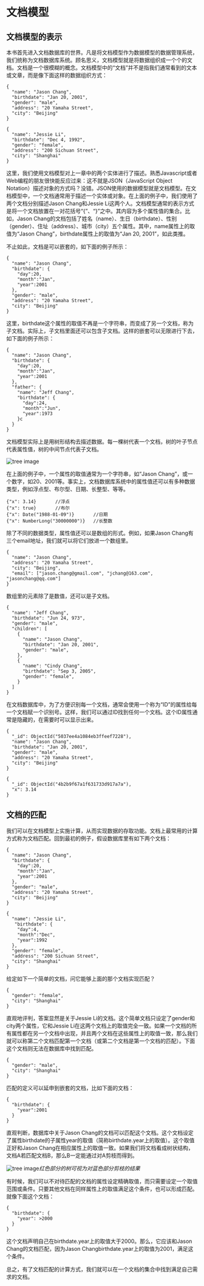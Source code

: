 # 文档模型

## 文档模型的表示

本书首先进入文档数据库的世界。凡是将文档模型作为数据模型的数据管理系统，我们统称为文档数据库系统。顾名思义，文档模型就是将数据组织成一个个的文档。文档是一个很模糊的概念。文档模型中的“文档”并不是指我们通常看到的文本或文章，而是像下面这样的数据组织方式：

```bson
{
  "name": "Jason Chang",
  "birthdate": "Jan 20, 2001",
  "gender": "male",
  "address": "20 Yamaha Street",
  "city": "Beijing"
}

{
  "name": "Jessie Li",
  "birthdate": "Dec 4, 1992",
  "gender": "female",
  "address": "200 Sichuan Street",
  "city": "Shanghai"
}
```

这里，我们使用文档模型对上一章中的两个实体进行了描述。熟悉Javascript或者Web编程的朋友很快能反应过来：这不就是JSON（JavaScript Object Notation）描述对象的方式吗？没错。JSON使用的数据模型就是文档模型。在文档模型中，一个文档通常用于描述一个实体或对象。在上面的例子中，我们使用了两个文档分别描述Jason Chang和Jessie Li这两个人。文档模型通常的表示方式是将一个文档放置在一对花括号“{”、“}”之中。其内容为多个属性值的集合。比如，Jason Chang的文档包括了姓名（name）、生日（birthdate）、性别（gender）、住址（address）、城市（city）五个属性。其中，name属性上的取值为“Jason Chang”，birthdate属性上的取值为“Jan 20, 2001”，如此类推。

不止如此，文档是可以嵌套的，如下面的例子所示：

```bson
{
  "name": "Jason Chang",
  "birthdate": {
    "day":20,
    "month":"Jan",
    "year":2001
  },
  "gender": "male",
  "address": "20 Yamaha Street",
  "city": "Beijing"
}
```

这里，birthdate这个属性的取值不再是一个字符串，而变成了另一个文档，称为子文档。实际上，子文档里面还可以包含子文档。这样的嵌套可以无限进行下去，如下面的例子所示：

```bson
{
  "name": "Jason Chang",
  "birthdate": {
    "day":20,
    "month":"Jan",
    "year":2001
  },
  "father": {
    "name": "Jeff Chang",
    "birthdate": {
      "day":24,
      "month":"Jun",
      "year":1973
    }c
  }
}
```

文档模型实际上是用树形结构去描述数据。每一棵树代表一个文档，树的叶子节点代表属性值，树的中间节点代表子文档。

![tree image](chapter2.2.1.jpg)

在上面的例子中，一个属性的取值通常为一个字符串，如“Jason Chang”，或一个数字，如20、2001等。事实上，文档数据库系统中的属性值还可以有多种数据类型，例如浮点型、布尔型、日期、长整型、等等。

```bson
{"x": 3.14}       //浮点
{"x": true}       //布尔
{"x": Date("1988-01-09")}       //日期
{"x": NumberLong("30000000")}   //长整数
```

除了不同的数据类型，属性值还可以是数组的形式。例如，如果Jason Chang有三个email地址，我们就可以将它们放进一个数组里。

```bson
{
  "name": "Jason Chang",
  "address": "20 Yamaha Street",
  "city": "Beijing",
  "email": ["jason.chang@gmail.com", "jchang@163.com", "jasonchang@qq.com"]
}
```

数组里的元素除了是数值，还可以是子文档。

```bson
{
  "name": "Jeff Chang",
  "birthdate": "Jun 24, 973",
  "gender": "male",
  "children": [
    {
      "name": "Jason Chang",
      "birthdate": "Jan 20, 2001",
      "gender": "male",
    },
    {
      "name": "Cindy Chang",
      "birthdate": "Sep 3, 2005",
      "gender": "female",
    }
  ]
}
```

在文档数据库中，为了方便识别每一个文档，通常会使用一个称为“ID”的属性给每一个文档赋一个识别号。这样，我们可以通过ID找到任何一个文档。这个ID属性通常是隐藏的，在需要时可以显示出来。

```bson
{
  "_id": ObjectId("5037ee4a1084eb3ffeef7228"),
  "name": "Jason Chang",
  "birthdate": "Jan 20, 2001",
  "gender": "male",
  "address": "20 Yamaha Street",
  "city": "Beijing"
}

{
  "_id": ObjectId("4b2b9f67a1f631733d917a7a"),
  "x": 3.14
}
```

## 文档的匹配

我们可以在文档模型上实施计算，从而实现数据的存取功能。文档上最常用的计算方式称为文档匹配。回到最初的例子，假设数据库里有如下两个文档：

```bson
{
  "name": "Jason Chang",
  "birthdate": {
    "day":20,
    "month":"Jan",
    "year":2001
  },
  "gender": "male",
  "address": "20 Yamaha Street",
  "city": "Beijing"
}

{
  "name": "Jessie Li",
   "birthdate": {
    "day":4,
    "month":"Dec",
    "year":1992
  },
  "gender": "female",
  "address": "200 Sichuan Street",
  "city": "Shanghai"
}
```

给定如下一个简单的文档，问它能够上面的那个文档实现匹配？

```bson
{
  "gender": "female",
  "city": "Shanghai"
}
```

直观地评判，答案显然是关于Jessie Li的文档。这个简单文档只设定了gender和city两个属性，它和Jessie Li在这两个文档上的取值完全一致。如果一个文档的所有属性都在另一个文档中出现，并且两个文档在这些属性上的取值一致，那么我们就可以称第二个文档匹配第一个文档（或第二个文档是第一个文档的匹配）。下面这个文档则无法在数据库中找到匹配。

```bson
{
  "gender": "male",
  "city": "Shanghai"
}
```

匹配的定义可以延申到嵌套的文档，比如下面的文档：

```bson
{
  "birthdate": {
    "year":2001
  }
}
```

直观判断，数据库中关于Jason Chang的文档可以匹配这个文档。这个文档设定了属性birthdate的子属性year的取值（简称birthdate.year上的取值）。这个取值正好和Jason Chang在相应属性上的取值一致。如果我们将文档看成树状结构，文档A若匹配文档B，那么B一定能通过对A剪枝而得到。

![tree image](chapter2.2.2.jpg)*红色部分的树可视为对蓝色部分剪枝的结果*

有时候，我们可以不对待匹配的文档的属性设定精确取值，而只需要设定一个取值范围或条件。只要其他文档在同样属性上的取值满足这个条件，也可以形成匹配。就像下面这个文档：

```bson
{
  "birthdate": {
    "year": >2000
  }
}
```

这个文档声明自己在birthdate.year上的取值大于2000。那么，它应该和Jason Chang的文档匹配，因为Jason Changbirthdate.year上的取值为2001，满足这个条件。

总之，有了文档匹配的计算方式，我们就可以在一个文档的集合中找到满足自己需求的文档。

